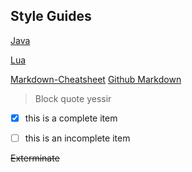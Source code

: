 ## Style Guides

[Java](java.md)

[Lua](lua.md)

[Markdown-Cheatsheet](https://github.com/adam-p/markdown-here/wiki/Markdown-Cheatsheet)
[Github Markdown](https://guides.github.com/features/mastering-markdown/)


> Block quote
> yessir


- [x] this is a complete item
- [ ] this is an incomplete item


~~Exterminate~~
